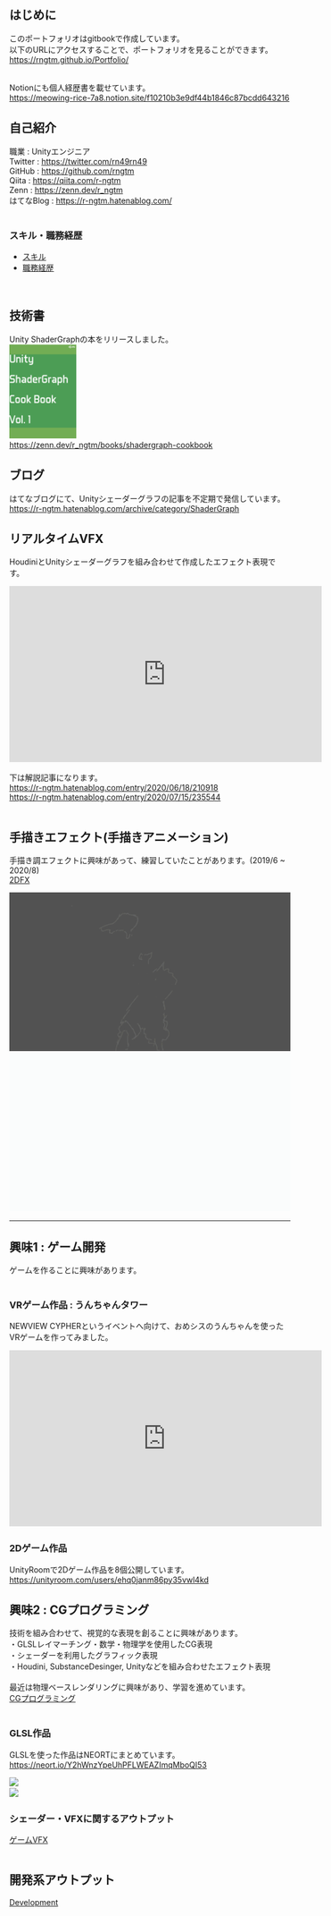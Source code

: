 ## はじめに
このポートフォリオはgitbookで作成しています。<br>
以下のURLにアクセスすることで、ポートフォリオを見ることができます。<br>
https://rngtm.github.io/Portfolio/<br>
<br>

Notionにも個人経歴書を載せています。<br>
https://meowing-rice-7a8.notion.site/f10210b3e9df44b1846c87bcdd643216

## 自己紹介
職業 : Unityエンジニア <br>
Twitter : https://twitter.com/rn49rn49<br>
GitHub : https://github.com/rngtm <br>
Qiita : https://qiita.com/r-ngtm <br>
Zenn : https://zenn.dev/r_ngtm <br>
はてなBlog : https://r-ngtm.hatenablog.com/<br>
<br>

### スキル・職務経歴
* [スキル](markdown/01_skill.md)<br>
* [職務経歴](markdown/05_career.md)<br>
<br>

## 技術書
Unity ShaderGraphの本をリリースしました。<br>
<img src="markdown/images/book/cover.png" width = "120"> <br>
https://zenn.dev/r_ngtm/books/shadergraph-cookbook <br>

## ブログ
はてなブログにて、Unityシェーダーグラフの記事を不定期で発信しています。<br>
https://r-ngtm.hatenablog.com/archive/category/ShaderGraph <br>

## リアルタイムVFX
HoudiniとUnityシェーダーグラフを組み合わせて作成したエフェクト表現です。<br>
<iframe width="560" height="315" src="https://www.youtube-nocookie.com/embed/vTw1rseHxHE" frameborder="0" allow="accelerometer; autoplay; clipboard-write; encrypted-media; gyroscope; picture-in-picture" allowfullscreen></iframe>

下は解説記事になります。<br>
https://r-ngtm.hatenablog.com/entry/2020/06/18/210918<br>
https://r-ngtm.hatenablog.com/entry/2020/07/15/235544<br>
<br>


## 手描きエフェクト(手描きアニメーション)
手描き調エフェクトに興味があって、練習していたことがあります。(2019/6 ~ 2020/8)<br>
[2DFX](markdown/09_2dfx.md) <br>

![](markdown/images/2020-03/dragonball_choubroly_effect.gif)
![](markdown/images/2020-02/hinomaru_zumou_op_fire.gif)

---

## 興味1 : ゲーム開発
ゲームを作ることに興味があります。<br>
<br>

### VRゲーム作品 : うんちゃんタワー
NEWVIEW CYPHERというイベントへ向けて、おめシスのうんちゃんを使ったVRゲームを作ってみました。<br>
<iframe width="560" height="315" 
src="https://www.youtube.com/embed/K1InboPOOAY" 
frameborder="0" 
allow="accelerometer; autoplay; clipboard-write; encrypted-media; gyroscope; picture-in-picture" allowfullscreen></iframe>

### 2Dゲーム作品
UnityRoomで2Dゲーム作品を8個公開しています。<br>
https://unityroom.com/users/ehq0janm86py35vwl4kd<br>

## 興味2 : CGプログラミング
技術を組み合わせて、視覚的な表現を創ることに興味があります。<br>
・GLSLレイマーチング・数学・物理学を使用したCG表現<br>
・シェーダーを利用したグラフィック表現<br>
・Houdini, SubstanceDesinger, Unityなどを組み合わせたエフェクト表現<br>
<br>
最近は物理ベースレンダリングに興味があり、学習を進めています。
<br>
[CGプログラミング](markdown/03_cg_programming.md)<br>
<br>

### GLSL作品
GLSLを使った作品はNEORTにまとめています。<br>
https://neort.io/Y2hWnzYpeUhPFLWEAZImqMboQI53

<img src = "gif/raymarch/8_water_refraction.gif"><br>
<img src = "gif/raymarch/02_bamboo.gif"><br>

### シェーダー・VFXに関するアウトプット
[ゲームVFX](markdown/04_game_vfx.md)<br>
<br>

## 開発系アウトプット
[Development](markdown/02_development.md)<br>
